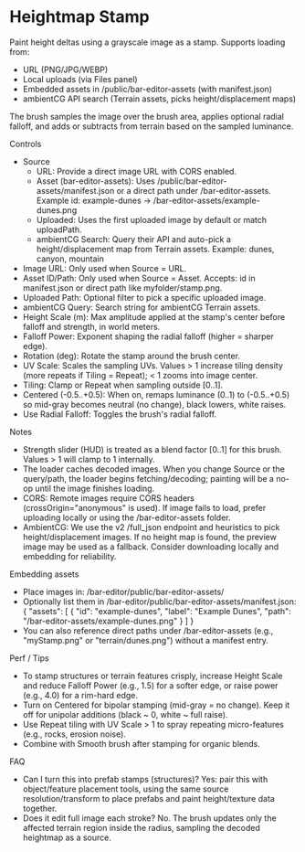# Heightmap Stamp

Paint height deltas using a grayscale image as a stamp. Supports loading from:
- URL (PNG/JPG/WEBP)
- Local uploads (via Files panel)
- Embedded assets in /public/bar-editor-assets (with manifest.json)
- ambientCG API search (Terrain assets, picks height/displacement maps)

The brush samples the image over the brush area, applies optional radial falloff, and adds or subtracts from terrain based on the sampled luminance.

Controls
- Source
  - URL: Provide a direct image URL with CORS enabled.
  - Asset (bar-editor-assets): Uses /public/bar-editor-assets/manifest.json or a direct path under /bar-editor-assets. Example id: example-dunes → /bar-editor-assets/example-dunes.png
  - Uploaded: Uses the first uploaded image by default or match uploadPath.
  - ambientCG Search: Query their API and auto-pick a height/displacement map from Terrain assets. Example: dunes, canyon, mountain
- Image URL: Only used when Source = URL.
- Asset ID/Path: Only used when Source = Asset. Accepts: id in manifest.json or direct path like myfolder/stamp.png.
- Uploaded Path: Optional filter to pick a specific uploaded image.
- ambientCG Query: Search string for ambientCG Terrain assets.
- Height Scale (m): Max amplitude applied at the stamp&#39;s center before falloff and strength, in world meters.
- Falloff Power: Exponent shaping the radial falloff (higher = sharper edge).
- Rotation (deg): Rotate the stamp around the brush center.
- UV Scale: Scales the sampling UVs. Values > 1 increase tiling density (more repeats if Tiling = Repeat); < 1 zooms into image center.
- Tiling: Clamp or Repeat when sampling outside [0..1].
- Centered (-0.5..+0.5): When on, remaps luminance (0..1) to (-0.5..+0.5) so mid-gray becomes neutral (no change), black lowers, white raises.
- Use Radial Falloff: Toggles the brush&#39;s radial falloff.

Notes
- Strength slider (HUD) is treated as a blend factor [0..1] for this brush. Values > 1 will clamp to 1 internally.
- The loader caches decoded images. When you change Source or the query/path, the loader begins fetching/decoding; painting will be a no-op until the image finishes loading.
- CORS: Remote images require CORS headers (crossOrigin=&#34;anonymous&#34; is used). If image fails to load, prefer uploading locally or using the /bar-editor-assets folder.
- AmbientCG: We use the v2 /full_json endpoint and heuristics to pick height/displacement images. If no height map is found, the preview image may be used as a fallback. Consider downloading locally and embedding for reliability.

Embedding assets
- Place images in: /bar-editor/public/bar-editor-assets/
- Optionally list them in /bar-editor/public/bar-editor-assets/manifest.json:
  {
    &#34;assets&#34;: [
      { &#34;id&#34;: &#34;example-dunes&#34;, &#34;label&#34;: &#34;Example Dunes&#34;, &#34;path&#34;: &#34;/bar-editor-assets/example-dunes.png&#34; }
    ]
  }
- You can also reference direct paths under /bar-editor-assets (e.g., &#34;myStamp.png&#34; or &#34;terrain/dunes.png&#34;) without a manifest entry.

Perf / Tips
- To stamp structures or terrain features crisply, increase Height Scale and reduce Falloff Power (e.g., 1.5) for a softer edge, or raise power (e.g., 4.0) for a rim-hard edge.
- Turn on Centered for bipolar stamping (mid-gray = no change). Keep it off for unipolar additions (black ~ 0, white ~ full raise).
- Use Repeat tiling with UV Scale > 1 to spray repeating micro-features (e.g., rocks, erosion noise).
- Combine with Smooth brush after stamping for organic blends.

FAQ
- Can I turn this into prefab stamps (structures)? Yes: pair this with object/feature placement tools, using the same source resolution/transform to place prefabs and paint height/texture data together.
- Does it edit full image each stroke? No. The brush updates only the affected terrain region inside the radius, sampling the decoded heightmap as a source.
